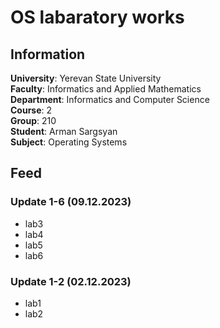 # OS labaratory works

## Information

**University**: Yerevan State University\
**Faculty**: Informatics and Applied Mathematics\
**Department**: Informatics and Computer Science\
**Course**: 2\
**Group**: 210\
**Student**: Arman Sargsyan\
**Subject**: Operating Systems

## Feed

### Update 1-6 (09.12.2023)
- lab3
- lab4
- lab5
- lab6

### Update 1-2 (02.12.2023)
- lab1
- lab2